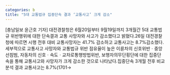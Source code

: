 ```yaml
---
categories: b
title: "5대 교통법규 집중단속 결과 ‘교통사고’ 크게 감소"
---
```

[충남일보 윤근호 기자] 대전경찰청은 6월20일부터 9월19일까지 3개월간 5대 교통법규 위반행위에 대한 단속결과 교통 사망자와 사고가 감소했다고 밝혔다.26일 대전경찰청에 따르면 시행 전후 대비 교통사망자는 41.7% 감소하고 교통사고는 8.7%감소했다.세부적으로 교통사고 사망자와 교통법규 위반 점유율이 높은 이륜차의 신호위반ㆍ중앙선침범, 자동차의 신호ㆍ속도ㆍ교차로통행방법위반, 보행자의무단횡단에 대한 집중단속을 통해 교통사고와 사망자가 크게 감소한 것으로 나타났다.집중단속 3개월 전후 비교 분석 결과 교통사고는 8.7%(1701→